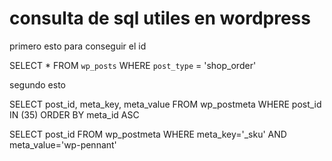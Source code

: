 # consulta de sql utiles en wordpress


primero esto para conseguir el id

SELECT * FROM `wp_posts` WHERE `post_type` = 'shop_order'

segundo esto

SELECT post_id, meta_key, meta_value FROM wp_postmeta WHERE post_id IN (35) ORDER BY meta_id ASC

SELECT post_id FROM wp_postmeta WHERE meta_key='_sku' AND meta_value='wp-pennant'

